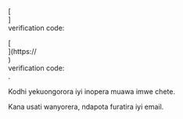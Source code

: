 [<br host>]<br action>verification code:<br code>

[<br host>](https://<br host>)<br action>verification code:<br code>.

Kodhi yekuongorora iyi inopera muawa imwe chete.

Kana usati wanyorera, ndapota furatira iyi email.
